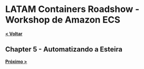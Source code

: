 # LATAM Containers Roadshow - Workshop de Amazon ECS

[**< Voltar**](./4-Explore.md)

## Chapter 5 - Automatizando a Esteira

[**Próximo >**](./README.md)